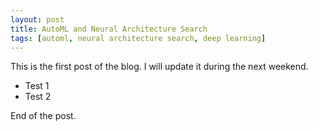 ```yaml
---
layout: post
title: AutoML and Neural Architecture Search
tags: [automl, neural architecture search, deep learning]
---
```

This is the first post of the blog. I will update it during the next weekend.

* Test 1 
* Test 2 

End of the post.
